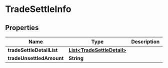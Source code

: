 

# TradeSettleInfo


## Properties

| Name | Type | Description | Notes |
|------------ | ------------- | ------------- | -------------|
|**tradeSettleDetailList** | [**List&lt;TradeSettleDetail&gt;**](TradeSettleDetail.md) |  |  [optional] |
|**tradeUnsettledAmount** | **String** |  |  [optional] |



